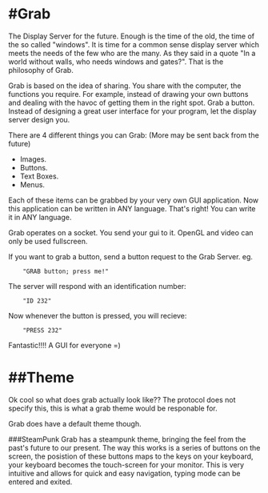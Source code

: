 #Grab
=======
The Display Server for the future.
Enough is the time of the old, the time of the so called "windows".
It is time for a common sense display server which meets the needs of the few who are the many.
As they said in a quote "In a world without walls, who needs windows and gates?".
That is the philosophy of Grab.

Grab is based on the idea of sharing.
You share with the computer, the functions you require.
For example, instead of drawing your own buttons and dealing with the havoc of getting them in the right spot. Grab a button.
Instead of designing a great user interface for your program, let the display server design you.

There are 4 different things you can Grab: (More may be sent back from the future)

* Images.
* Buttons.
* Text Boxes.
* Menus.

Each of these items can be grabbed by your very own GUI application.
Now this application can be written in ANY language.
That's right! You can write it in ANY language.

Grab operates on a socket. You send your gui to it. OpenGL and video can only be used fullscreen.

If you want to grab a button, send a button request to the Grab Server.
eg.
```
	"GRAB button; press me!"
```
The server will respond with an identification number:
```
	"ID 232"
```
Now whenever the button is pressed, you will recieve:
```
	"PRESS 232"
```
Fantastic!!!! A GUI for everyone =)

##Theme
=========
Ok cool so what does grab actually look like??
The protocol does not specify this, this is what a grab theme would be responable for.

Grab does have a default theme though.

###SteamPunk
Grab has a steampunk theme, bringing the feel from the past's future to our present.
The way this works is a series of buttons on the screen, the posistion of these buttons maps to the keys on your keyboard, your keyboard becomes the touch-screen for your monitor.
This is very intuitive and allows for quick and easy navigation, typing mode can be entered and exited.
